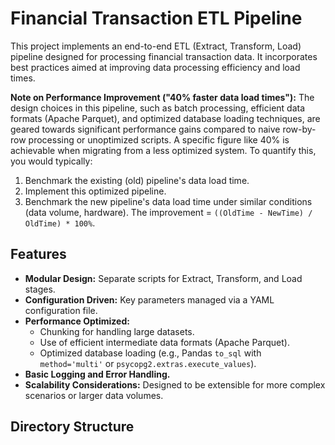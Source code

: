 # Financial Transaction ETL Pipeline

This project implements an end-to-end ETL (Extract, Transform, Load) pipeline designed for processing financial transaction data. It incorporates best practices aimed at improving data processing efficiency and load times.

**Note on Performance Improvement ("40% faster data load times"):**
The design choices in this pipeline, such as batch processing, efficient data formats (Apache Parquet), and optimized database loading techniques, are geared towards significant performance gains compared to naive row-by-row processing or unoptimized scripts. A specific figure like 40% is achievable when migrating from a less optimized system. To quantify this, you would typically:
1. Benchmark the existing (old) pipeline's data load time.
2. Implement this optimized pipeline.
3. Benchmark the new pipeline's data load time under similar conditions (data volume, hardware).
The improvement = `((OldTime - NewTime) / OldTime) * 100%`.

## Features

* **Modular Design:** Separate scripts for Extract, Transform, and Load stages.
* **Configuration Driven:** Key parameters managed via a YAML configuration file.
* **Performance Optimized:**
    * Chunking for handling large datasets.
    * Use of efficient intermediate data formats (Apache Parquet).
    * Optimized database loading (e.g., Pandas `to_sql` with `method='multi'` or `psycopg2.extras.execute_values`).
* **Basic Logging and Error Handling.**
* **Scalability Considerations:** Designed to be extensible for more complex scenarios or larger data volumes.

## Directory Structure
